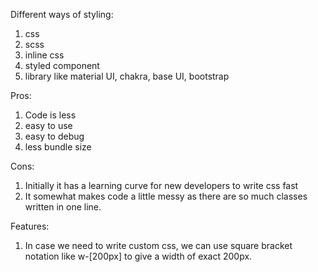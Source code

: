 Different ways of styling:

1. css
2. scss
3. inline css
4. styled component
5. library like material UI, chakra, base UI, bootstrap

Pros:

1. Code is less
2. easy to use
3. easy to debug
4. less bundle size

Cons:

1. Initially it has a learning curve for new developers to write css fast
2. It somewhat makes code a little messy as there are so much classes written in one line.

Features:
1. In case we need to write custom css, we can use square bracket notation like w-[200px] to give a width of exact 200px.
